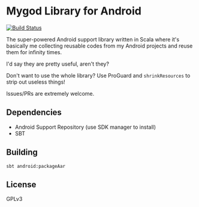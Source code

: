 # Mygod Library for Android

[![Build Status](https://api.travis-ci.org/Mygod/mygod-lib-android.svg)](https://travis-ci.org/Mygod/mygod-lib-android)

The super-powered Android support library written in Scala where it's basically me collecting reusable codes from my Android projects and reuse them for infinity times.

I'd say they are pretty useful, aren't they?

Don't want to use the whole library? Use ProGuard and `shrinkResources` to strip out useless things!

Issues/PRs are extremely welcome.

## Dependencies
* Android Support Repository (use SDK manager to install)
* SBT

## Building
    sbt android:packageAar

## License
GPLv3

